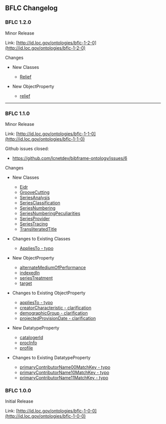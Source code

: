 ## BFLC Changelog

### BFLC 1.2.0
Minor Release

Link: [http://id.loc.gov/ontologies/bflc-1-2-0](http://id.loc.gov/ontologies/bflc-1-2-0)

Changes
 * New Classes
    * [Relief](https://github.com/lcnetdev/bibframe-ontology/blob/master/dev/bflc/class/Relief/rdf.xml)

  * New ObjectProperty  
    * [relief](https://github.com/lcnetdev/bibframe-ontology/blob/master/dev/bflc/property_object/relief/rdf.xml)

---

### BFLC 1.1.0
Minor Release

Link: [http://id.loc.gov/ontologies/bflc-1-1-0](http://id.loc.gov/ontologies/bflc-1-1-0)

Github issues closed: 
 * https://github.com/lcnetdev/bibframe-ontology/issues/6
 
Changes
 * New Classes
    * [Eidr](https://github.com/lcnetdev/bibframe-ontology/blob/master/dev/bflc/class/Eidr/rdf.xml)
    * [GrooveCutting](https://github.com/lcnetdev/bibframe-ontology/blob/master/dev/bflc/class/GrooveCutting/rdf.xml)
    * [SeriesAnalysis](https://github.com/lcnetdev/bibframe-ontology/blob/master/dev/bflc/class/SeriesAnalysis/rdf.xml)
    * [SeriesClassification](https://github.com/lcnetdev/bibframe-ontology/blob/master/dev/bflc/class/SeriesAnalysis/rdf.xml)
    * [SeriesNumbering](https://github.com/lcnetdev/bibframe-ontology/blob/master/dev/bflc/class/SeriesNumbering/rdf.xml)
    * [SeriesNumberingPeculiarities](https://github.com/lcnetdev/bibframe-ontology/blob/master/dev/bflc/class/SeriesNumberingPeculiarities/rdf.xml)
    * [SeriesProvider](https://github.com/lcnetdev/bibframe-ontology/blob/master/dev/bflc/class/SeriesProvider/rdf.xml)
    * [SeriesTracing](https://github.com/lcnetdev/bibframe-ontology/blob/master/dev/bflc/class/SeriesTracing/rdf.xml)
    * [TransliteratedTitle](https://github.com/lcnetdev/bibframe-ontology/blob/master/dev/bflc/class/TransliteratedTitle/rdf.xml)

  * Changes to Existing Classes 
    * [AppliesTo - typo](https://github.com/lcnetdev/bibframe-ontology/commit/0dd82931ab4ea8e6c3f107c2d429621b68cde400#diff-301385cea73657f6cbfabbfe39afbb6d)

  * New ObjectProperty  
    * [alternateMediumOfPerformance](https://github.com/lcnetdev/bibframe-ontology/blob/master/dev/bflc/property_datatype/alternateMediumOfPerformance/rdf.xml)
    * [indexedIn](https://github.com/lcnetdev/bibframe-ontology/blob/master/dev/bflc/property_datatype/indexedIn/rdf.xml)
    * [seriesTreatment](https://github.com/lcnetdev/bibframe-ontology/blob/master/dev/bflc/property_datatype/seriesTreatment/rdf.xml)
    * [target](https://github.com/lcnetdev/bibframe-ontology/blob/master/dev/bflc/property_datatype/target/rdf.xml)

  * Changes to Existing ObjectProperty 
    * [appliesTo - typo](https://github.com/lcnetdev/bibframe-ontology/commit/0dd82931ab4ea8e6c3f107c2d429621b68cde400#diff-986127d9f95c7a11d2d4414de076a868)
    * [creatorCharacteristic - clarification](https://github.com/lcnetdev/bibframe-ontology/commit/0dd82931ab4ea8e6c3f107c2d429621b68cde400#diff-f91df05030afda6291472cd3a0f4c3f0)
    * [demographicGroup - clarification](https://github.com/lcnetdev/bibframe-ontology/commit/0dd82931ab4ea8e6c3f107c2d429621b68cde400#diff-200416223abaa082133c0e67163d81c5)
    * [projectedProvisionDate - clarification](https://github.com/lcnetdev/bibframe-ontology/commit/0dd82931ab4ea8e6c3f107c2d429621b68cde400#diff-2d73a1bdb3acfe16e8d9bc458ea68978)

  * New DatatypeProperty 
    * [catalogerId](https://github.com/lcnetdev/bibframe-ontology/blob/master/dev/bflc/property_datatype/catalogerId/rdf.xml)
    * [procInfo](https://github.com/lcnetdev/bibframe-ontology/blob/master/dev/bflc/property_datatype/procInfo/rdf.xml)
    * [profile](https://github.com/lcnetdev/bibframe-ontology/blob/master/dev/bflc/property_datatype/profile/rdf.xml)

  * Changes to Existing DatatypeProperty 
    * [primaryContributorName00MatchKey - typo](https://github.com/lcnetdev/bibframe-ontology/commit/0dd82931ab4ea8e6c3f107c2d429621b68cde400#diff-846005e134b0fd636716b5acee977303)
    * [primaryContributorName10MatchKey - typo](https://github.com/lcnetdev/bibframe-ontology/commit/0dd82931ab4ea8e6c3f107c2d429621b68cde400#diff-ff1d8d4e28a4c12f73158c837a4dc796)
    * [primaryContributorName11MatchKey - typo](https://github.com/lcnetdev/bibframe-ontology/commit/0dd82931ab4ea8e6c3f107c2d429621b68cde400#diff-f4fb800c8a9ac281dfe1aaf6fe654c05)


### BFLC 1.0.0
Initial Release

Link: [http://id.loc.gov/ontologies/bflc-1-0-0](http://id.loc.gov/ontologies/bflc-1-0-0)
